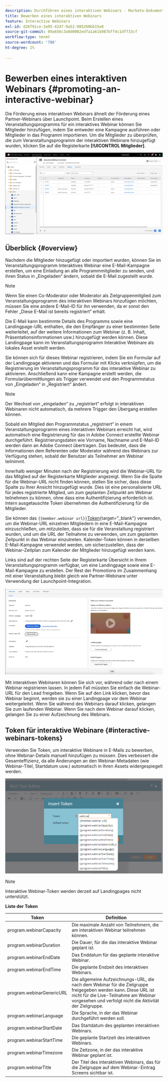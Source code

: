 ```yaml
---
description: Durchführen eines interaktiven Webinars - Marketo-Dokumente - Produktdokumentation
title: Bewerben eines interaktiven Webinars
feature: Interactive Webinars
exl-id: d26f91ce-3a95-4247-9a52-085260bb15e8
source-git-commit: 09a656c3a0d0002edfa1a61b987bff4c1dff33cf
workflow-type: tm+mt
source-wordcount: '786'
ht-degree: 1%

---
```


# Bewerben eines interaktiven Webinars {#promoting-an-interactive-webinar}

Die Förderung eines interaktiven Webinars ähnelt der Förderung eines Partner-Webinars über Launchpoint. Beim Erstellen eines Veranstaltungsprogramms für ein interaktives Webinar können Sie Mitglieder hinzufügen, indem Sie entweder eine Kampagne ausführen oder Mitglieder in das Programm importieren. Um die Mitglieder zu überprüfen, die zum Veranstaltungsprogramm der interaktiven Webinare hinzugefügt wurden, klicken Sie auf die Registerkarte **[!UICONTROL Mitglieder]**.

![](assets/promoting-an-interactive-webinar-1.png)

## Überblick {#overview}

Nachdem die Mitglieder hinzugefügt oder importiert wurden, können Sie im Veranstaltungsprogramm Interaktives Webinar eine E-Mail-Kampagne erstellen, um eine Einladung an alle Programmmitglieder zu senden, und ihren Status in „Eingeladen“ ändern, sobald die E-Mail zugestellt wurde.

>[!NOTE]
>
>Wenn Sie einen Co-Moderator oder Moderator als Zielgruppenmitglied zum Veranstaltungsprogramm des interaktiven Webinars hinzufügen möchten, müssen Sie eine andere E-Mail-ID für ihn verwenden, da er sonst den Fehler „Diese E-Mail ist bereits registriert“ erhält.

Die E-Mail kann bestimmte Details des Programms sowie eine Landingpage-URL enthalten, die den Empfänger zu einer bestimmten Seite weiterleitet, auf der weitere Informationen zum Webinar (z. B. Inhalt, Präsentationsinformationen usw.) hinzugefügt werden können. Diese Landingpage kann im Veranstaltungsprogramm Interaktive Webinare als lokales Asset erstellt werden.

Sie können sich für dieses Webinar registrieren, indem Sie ein Formular auf der Landingpage aktivieren und das Formular mit Klicks verknüpfen, um die Registrierung im Veranstaltungsprogramm für das interaktive Webinar zu aktivieren. Anschließend kann eine Kampagne erstellt werden, die Formularübermittlungen als Trigger verwendet und den Programmstatus von „Eingeladen“ in „Registriert“ ändert.

>[!NOTE]
>
>Der Wechsel von „eingeladen“ zu „registriert“ erfolgt in interaktiven Webinaren nicht automatisch, da mehrere Trigger den Übergang erstellen können.

Sobald ein Mitglied den Programmstatus „registriert“ in einem Veranstaltungsprogramm eines interaktiven Webinars erreicht hat, wird automatisch eine Registrierung für das in Adobe Connect erstellte Webinar durchgeführt. Registrierungsdaten wie Vorname, Nachname und E-Mail-ID werden dann an Adobe Connect übertragen. Das bedeutet, dass die Informationen dem Referenten oder Moderator während des Webinars zur Verfügung stehen, sobald der Benutzer als Teilnehmer am Webinar teilnimmt.

Innerhalb weniger Minuten nach der Registrierung wird die Webinar-URL für das Mitglied auf der Registerkarte Mitglieder angezeigt. Wenn Sie die Spalte für die Webinar-URL nicht finden können, stellen Sie sicher, dass diese Spalte zu Ihrer Ansicht hinzugefügt wurde. Dies ist eine personalisierte URL für jedes registrierte Mitglied, um zum geplanten Zeitpunkt am Webinar teilnehmen zu können, ohne dass eine Authentifizierung erforderlich ist. Intern ausgetauschte Token übernehmen die Authentifizierung für die Mitglieder.

Sie können das `{{member.webinar url}}`[&#x200B; Token](/help/marketo/product-docs/demand-generation/landing-pages/personalizing-landing-pages/tokens-overview.md){target="_blank"} verwenden, um die Webinar-URL einzelnen Mitgliedern in eine E-Mail-Kampagne einzuschließen, um mitzuteilen, dass sie für die Veranstaltung registriert wurden, und um die URL der Teilnahme zu verwenden, um zum geplanten Zeitpunkt in das Webinar einzutreten. Kalender-Token können in derselben E-Mail-Kampagne verwendet werden, um sicherzustellen, dass der Webinar-Zeitplan zum Kalender der Mitglieder hinzugefügt werden kann.

Links sind auf der rechten Seite der Registerkarte Übersicht in Ihrem Veranstaltungsprogramm verfügbar, um eine Landingpage sowie eine E-Mail-Kampagne zu erstellen. Der Rest der Promotions im Zusammenhang mit einer Veranstaltung bleibt gleich wie Partner-Webinare unter Verwendung der Launchpoint-Integration.

![](assets/promoting-an-interactive-webinar-2.png)

Mit interaktiven Webinaren können Sie sich vor, während oder nach einem Webinar registrieren lassen. In jedem Fall müssten Sie einfach die Webinar-URL für den Lead freigeben. Wenn Sie auf den Link klicken, bevor das Webinar beginnt, werden sie zu einer Landingpage vor dem Webinar weitergeleitet. Wenn Sie während des Webinars darauf klicken, gelangen Sie zum laufenden Webinar. Wenn Sie nach dem Webinar darauf klicken, gelangen Sie zu einer Aufzeichnung des Webinars.

## Token für interaktive Webinare {#interactive-webinars-tokens}

Verwenden Sie Token, um interaktive Webinare in E-Mails zu bewerben, ohne Webinar-Details manuell hinzufügen zu müssen. Dies verbessert die Gesamteffizienz, da alle Änderungen an den Webinar-Metadaten (wie Webinar-Titel, Startdatum usw.) automatisch in Ihren Assets widergespiegelt werden.

![](assets/promoting-an-interactive-webinar-3.png)

>[!NOTE]
>
>Interaktive Webinar-Token werden derzeit auf Landingpages nicht unterstützt.

**Liste der Token**

<table><thead>
  <tr>
    <th>Token</th>
    <th>Definition</th>
  </tr></thead>
<tbody>
  <tr>
    <td>program.webinarCapacity</td>
    <td>Die maximale Anzahl von Teilnehmern, die am interaktiven Webinar teilnehmen können.</td>
  </tr>
  <tr>
    <td>program.webinarDuration</td>
    <td>Die Dauer, für die das interaktive Webinar geplant ist.</td>
  </tr>
  <tr>
    <td>program.webinarEndDate</td>
    <td>Das Enddatum für das geplante interaktive Webinar.</td>
  </tr>
  <tr>
    <td>program.webinarEndTime</td>
    <td>Die geplante Endzeit des interaktiven Webinars.</td>
  </tr>
  <tr>
    <td>program.webinarGenericURL</td>
    <td>Die allgemeine Aufzeichnungs-URL, die nach dem Webinar für die Zielgruppe freigegeben werden kann. Diese URL ist nicht für die Live-Teilnahme am Webinar vorgesehen und verfolgt nicht die Aktivität der Zielgruppe.</td>
  </tr>
  <tr>
    <td>program.webinarLanguage</td>
    <td>Die Sprache, in der das Webinar durchgeführt werden soll.</td>
  </tr>
  <tr>
    <td>program.webinarStartDate</td>
    <td>Das Startdatum des geplanten interaktiven Webinars.</td>
  </tr>
  <tr>
    <td>program.webinarStartTime</td>
    <td>Die geplante Startzeit des interaktiven Webinars.</td>
  </tr>
  <tr>
    <td>program.webinarTimezone</td>
    <td>Die Zeitzone, in der das interaktive Webinar geplant ist.</td>
  </tr>
  <tr>
    <td>program.webinarTitle</td>
    <td>Der Titel des interaktiven Webinars, das für die Zielgruppe auf dem Webinar-Eintrag Screens sichtbar ist.</td>
  </tr>
</tbody></table>
